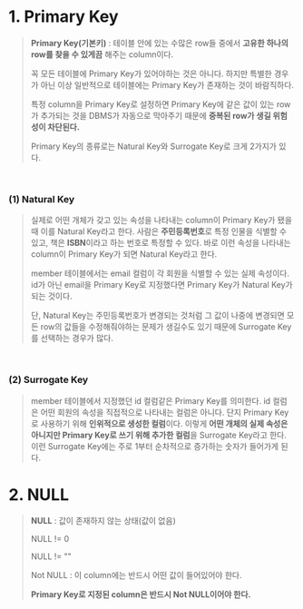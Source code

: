 # 1. Primary Key

> **Primary Key(기본키)** : 테이블 안에 있는 수많은 row들 중에서 **고유한 하나의 row를 찾을 수 있게끔** 해주는 column이다.
>
> 꼭 모든 테이블에 Primary Key가 있어야하는 것은 아니다. 하지만 특별한 경우가 아닌 이상 일반적으로 테이블에는 Primary Key가 존재하는 것이 바람직하다.
>
> 특정 column을 Primary Key로 설정하면 Primary Key에 같은 값이 있는 row가 추가되는 것을 DBMS가 자동으로 막아주기 때문에 **중복된 row가 생길 위험성이 차단된다.**
>
> Primary Key의 종류로는 Natural Key와 Surrogate Key로 크게 2가지가 있다.

<br/>

### (1) Natural Key

> 실제로 어떤 개체가 갖고 있는 속성을 나타내는 column이 Primary Key가 됐을 때 이를 Natural Key라고 한다. 사람은 **주민등록번호**로 특정 인물을 식별할 수 있고, 책은 **ISBN**이라고 하는 번호로 특정할 수 있다. 바로 이런 속성을 나타내는 column이 Primary Key가 되면 Natural Key라고 한다.
>
> member 테이블에서는 email 컬럼이 각 회원을 식별할 수 있는 실제 속성이다. id가 아닌 email을 Primary Key로 지정했다면 Primary Key가 Natural Key가 되는 것이다.
>
> 단, Natural Key는 주민등록번호가 변경되는 것처럼 그 값이 나중에 변경되면 모든 row의 값들을 수정해줘야하는 문제가 생길수도 있기 때문에 Surrogate Key를 선택하는 경우가 많다.

<br/>

### (2) Surrogate Key

> member 테이블에서 지정했던 id 컬럼같은 Primary Key를 의미한다. id 컬럼은 어떤 회원의 속성을 직접적으로 나타내는 컬럼은 아니다. 단지 Primary Key로 사용하기 위해 **인위적으로 생성한 컬럼**이다. 이렇게 **어떤 개체의 실제 속성은 아니지만 Primary Key로 쓰기 위해 추가한 컬럼**을 Surrogate Key라고 한다. 이런 Surrogate Key에는 주로 1부터 순차적으로 증가하는 숫자가 들어가게 된다.



# 2. NULL

> **NULL** : 값이 존재하지 않는 상태(값이 없음)
>
> NULL != 0
>
> NULL != ""
>
> Not NULL : 이 column에는 반드시 어떤 값이 들어있어야 한다.
>
> **Primary Key로 지정된 column은 반드시 Not NULL이어야 한다.**